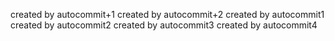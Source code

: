    
   
   
   
   created by autocommit+1
   created by autocommit+2
   created by autocommit1
   created by autocommit2
   created by autocommit3
   created by autocommit4
